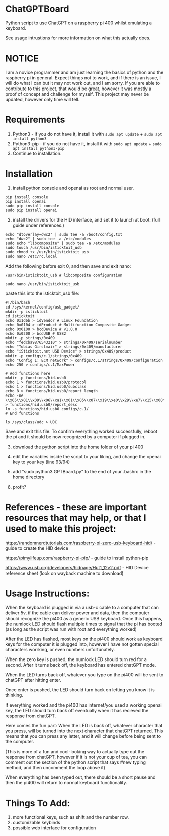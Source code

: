 # ChatGPTBoard
Python script to use ChatGPT on a raspberry pi 400 whilst emulating a keyboard.

See usage intrustions for more information on what this actually does.


# NOTICE
I am a novice programmer and am just learning the basics of python and the raspberry pi in general. Expect things not to work, and if there is an issue, I will do what I can but it may not work out, and I am sorry. If you are able to contribute to this project, that would be great, however it was mostly a proof of concept and challenge for myself. This project may never be updated, however only time will tell.



# Requirements
1. Python3 - if you do not have it, install it with ```sudo apt update``` + ```sudo apt install python3```
2. Python3-pip - if you do not have it, install it with ```sudo apt update``` + ```sudo apt install python3-pip```
3. Continue to installation.





# Installation

1. install python console and openai as root and normal user.
```
pip install console
pip install openai
sudo pip install console
sudo pip install openai
```
2. install the drivers for the HID interface, and set it to launch at boot: (full guide under references.)
 ```
 echo "dtoverlay=dwc2" | sudo tee -a /boot/config.txt
 echo "dwc2" | sudo tee -a /etc/modules
 sudo echo "libcomposite" | sudo tee -a /etc/modules
 sudo touch /usr/bin/isticktoit_usb
 sudo chmod +x /usr/bin/isticktoit_usb
 sudo nano /etc/rc.local
 ```
 Add the following before exit 0, and then save and exit nano:
 ```
 /usr/bin/isticktoit_usb # libcomposite configuration
 ```
 ```
 sudo nano /usr/bin/isticktoit_usb
 ```
 paste this into the isticktoit_usb file:
 
 
```
#!/bin/bash
cd /sys/kernel/config/usb_gadget/
mkdir -p isticktoit
cd isticktoit
echo 0x1d6b > idVendor # Linux Foundation
echo 0x0104 > idProduct # Multifunction Composite Gadget
echo 0x0100 > bcdDevice # v1.0.0
echo 0x0200 > bcdUSB # USB2
mkdir -p strings/0x409
echo "fedcba9876543210" > strings/0x409/serialnumber
echo "Tobias Girstmair" > strings/0x409/manufacturer
echo "iSticktoit.net USB Device" > strings/0x409/product
mkdir -p configs/c.1/strings/0x409
echo "Config 1: ECM network" > configs/c.1/strings/0x409/configuration
echo 250 > configs/c.1/MaxPower

# Add functions here
mkdir -p functions/hid.usb0
echo 1 > functions/hid.usb0/protocol
echo 1 > functions/hid.usb0/subclass
echo 8 > functions/hid.usb0/report_length
echo -ne \\x05\\x01\\x09\\x06\\xa1\\x01\\x05\\x07\\x19\\xe0\\x29\\xe7\\x15\\x00\\x25\\x01\\x75\\x01\\x95\\x08\\x81\\x02\\x95\\x01\\x75\\x08\\x81\\x03\\x95\\x05\\x75\\x01\\x05\\x08\\x19\\x01\\x29\\x05\\x91\\x02\\x95\\x01\\x75\\x03\\x91\\x03\\x95\\x06\\x75\\x08\\x15\\x00\\x25\\x65\\x05\\x07\\x19\\x00\\x29\\x65\\x81\\x00\\xc0 > functions/hid.usb0/report_desc
ln -s functions/hid.usb0 configs/c.1/
# End functions

ls /sys/class/udc > UDC
```

Save and exit this file. To confirm everything worked successfully, reboot the pi and it should be now recognized by a computer if plugged in.


3. download the python script into the home folder of your pi 400

4. edit the variables inside the script to your liking, and change the openai key to your key (line 93/94)

5. add "sudo python3 GPTBoard.py" to the end of your .bashrc in the home directory

6. profit?



# References - these are important resources that may help, or that I used to make this project:
https://randomnerdtutorials.com/raspberry-pi-zero-usb-keyboard-hid/ - guide to create the HID device

https://pimylifeup.com/raspberry-pi-pip/ - guide to install python-pip

https://www.usb.org/developers/hidpage/Hut1_12v2.pdf - HID Device reference sheet (look on wayback machine to download)





# Usage Instructions:
When the keyboard is plugged in via a usb-c cable to a computer that can deliver 5v, if the cable can deliver power and data, then the computer should recognize the pi400 as a generic USB keyboard. Once this happens, the numlock LED should flash multiple times to signal that the pi has booted (as long as the script was run with root and everything worked)

After the LED has flashed, most keys on the pi400 should work as keyboard keys for the computer it is plugged into, however I have not gotten special characters worrking, or even numbers unfortunately. 

When the zero key is pushed, the numlock LED should turn red for a second. After it turns back off, the keyboard has entered chatGPT mode.

When the LED turns back off, whatever you type on the pi400 will be sent to chatGPT after hitting enter.

Once enter is pushed, the LED should turn back on letting you know it is thinking.

If everything worked and the pi400 has internet/you used a working openai key, the LED should turn back off eventually when it has recieved the response from chatGPT.

Here comes the fun part: When the LED is back off, whatever character that you press, will be turned into the next character that chatGPT returned. This means that you can press any letter, and it will change before being sent to the computer. 

(This is more of a fun and cool-looking way to actually type out the response from chatGPT, however if it is not your cup of tea, you can comment out the section of the python script that says #new typing method, and then uncomment the loop above it)

When everything has been typed out, there should be a  short pause and then the pi400 will return to normal keyboard functionality.



# Things To Add:
1. more functional keys, such as shift and the number row.
2. customizable keybinds
3. possible web interface for configuration




